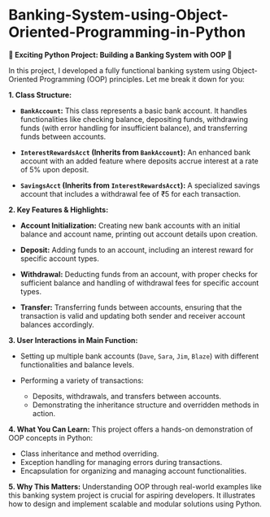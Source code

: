 # Banking-System-using-Object-Oriented-Programming-in-Python

**🌟 Exciting Python Project: Building a Banking System with OOP 🌟**

In this project, I developed a fully functional banking system using Object-Oriented Programming (OOP) principles. Let me break it down for you:

**1. Class Structure:**
- **`BankAccount`:** This class represents a basic bank account. It handles functionalities like checking balance, depositing funds, withdrawing funds (with error handling for insufficient balance), and transferring funds between accounts.
  
- **`InterestRewardsAcct` (Inherits from `BankAccount`):** An enhanced bank account with an added feature where deposits accrue interest at a rate of 5% upon deposit.

- **`SavingsAcct` (Inherits from `InterestRewardsAcct`):** A specialized savings account that includes a withdrawal fee of ₹5 for each transaction.

**2. Key Features & Highlights:**
- **Account Initialization:** Creating new bank accounts with an initial balance and account name, printing out account details upon creation.
  
- **Deposit:** Adding funds to an account, including an interest reward for specific account types.
  
- **Withdrawal:** Deducting funds from an account, with proper checks for sufficient balance and handling of withdrawal fees for specific account types.
  
- **Transfer:** Transferring funds between accounts, ensuring that the transaction is valid and updating both sender and receiver account balances accordingly.

**3. User Interactions in Main Function:**
- Setting up multiple bank accounts (`Dave`, `Sara`, `Jim`, `Blaze`) with different functionalities and balance levels.
  
- Performing a variety of transactions:
  - Deposits, withdrawals, and transfers between accounts.
  - Demonstrating the inheritance structure and overridden methods in action.

**4. What You Can Learn:**
This project offers a hands-on demonstration of OOP concepts in Python:
- Class inheritance and method overriding.
- Exception handling for managing errors during transactions.
- Encapsulation for organizing and managing account functionalities.

**5. Why This Matters:**
Understanding OOP through real-world examples like this banking system project is crucial for aspiring developers. It illustrates how to design and implement scalable and modular solutions using Python.
